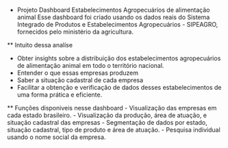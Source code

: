 * Projeto Dashboard Estabelecimentos Agropecuários de alimentação animal
   Esse dashboard foi criado usando os dados reais do Sistema Integrado de Produtos e Estabelecimentos Agropecuários - SIPEAGRO, fornecidos pelo ministério da agricultura.
  
** Intuito dessa analíse
  - Obter insights sobre a distribuição dos estabelecimentos agropecuários de alimentação animal em todo o território nacional.
  - Entender o que essas empresas produzem
  - Saber a situação cadastral de cada empresa
  - Facilitar a obtenção e verificação de dados desses estabelecimentos de uma forma prática e eficiente.
    
** Funções disponiveis nesse dashboard
    - Visualização das empresas em cada estado brasileiro.
    - Visualização da produção, área de atuação, e situação cadastral das empresas
    - Segmentação de dados por estado, situação cadastral, tipo de produto e área de atuação.
    - Pesquisa individual usando o nome social da empresa. 
  
